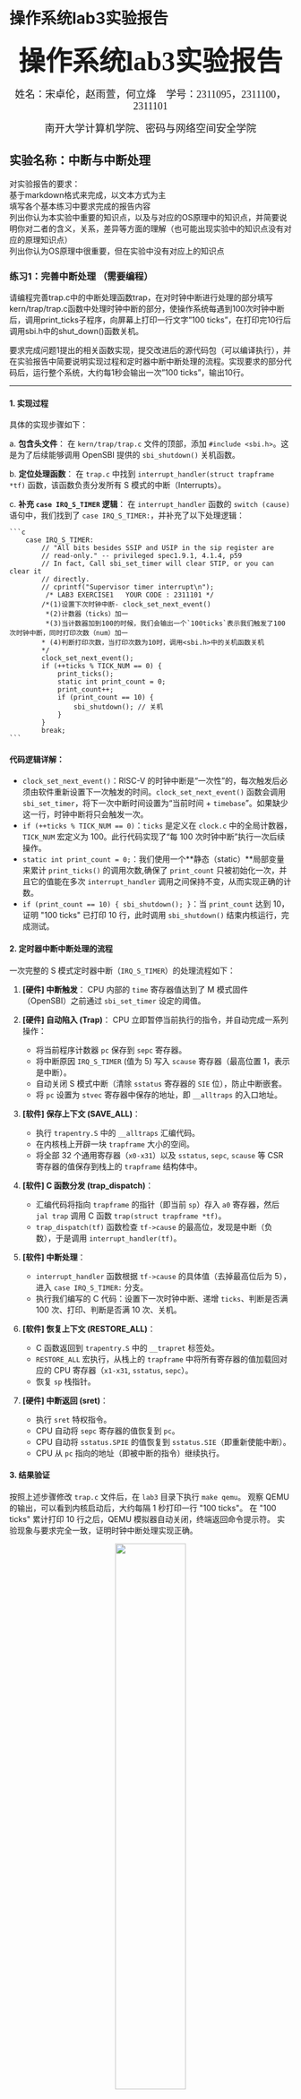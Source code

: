 # 操作系统lab3实验报告
<center><p><font face="黑体" size=7><b>操作系统lab3实验报告</b></font></p></center>
<center><p><font face="楷体" size=4>姓名：宋卓伦，赵雨萱，何立烽&nbsp;&nbsp;&nbsp;&nbsp;学号：2311095，2311100，2311101</font></p></center>
<center><p><font face="楷体" size=4>南开大学计算机学院、密码与网络空间安全学院</font></p></center>
<!-- <br> -->  

## 实验名称：中断与中断处理
对实验报告的要求：  
基于markdown格式来完成，以文本方式为主  
填写各个基本练习中要求完成的报告内容  
列出你认为本实验中重要的知识点，以及与对应的OS原理中的知识点，并简要说明你对二者的含义，关系，差异等方面的理解（也可能出现实验中的知识点没有对应的原理知识点）  
列出你认为OS原理中很重要，但在实验中没有对应上的知识点  

### 练习1：完善中断处理 （需要编程）
请编程完善trap.c中的中断处理函数trap，在对时钟中断进行处理的部分填写kern/trap/trap.c函数中处理时钟中断的部分，使操作系统每遇到100次时钟中断后，调用print_ticks子程序，向屏幕上打印一行文字”100 ticks”，在打印完10行后调用sbi.h中的shut_down()函数关机。

要求完成问题1提出的相关函数实现，提交改进后的源代码包（可以编译执行），并在实验报告中简要说明实现过程和定时器中断中断处理的流程。实现要求的部分代码后，运行整个系统，大约每1秒会输出一次”100 ticks”，输出10行。  

---

####  1. 实现过程


具体的实现步骤如下：

a.  **包含头文件**：
    在 `kern/trap/trap.c` 文件的顶部，添加 `#include <sbi.h>`。这是为了后续能够调用 OpenSBI 提供的 `sbi_shutdown()` 关机函数。

b.  **定位处理函数**：
    在 `trap.c` 中找到 `interrupt_handler(struct trapframe *tf)` 函数，该函数负责分发所有 S 模式的中断（Interrupts）。

c.  **补充 `case IRQ_S_TIMER` 逻辑**：
    在 `interrupt_handler` 函数的 `switch (cause)` 语句中，我们找到了 `case IRQ_S_TIMER:`，并补充了以下处理逻辑：

    ```c
        case IRQ_S_TIMER:
            // "All bits besides SSIP and USIP in the sip register are
            // read-only." -- privileged spec1.9.1, 4.1.4, p59
            // In fact, Call sbi_set_timer will clear STIP, or you can clear it
            // directly.
            // cprintf("Supervisor timer interrupt\n");
             /* LAB3 EXERCISE1   YOUR CODE : 2311101 */
            /*(1)设置下次时钟中断- clock_set_next_event()
             *(2)计数器（ticks）加一
             *(3)当计数器加到100的时候，我们会输出一个`100ticks`表示我们触发了100次时钟中断，同时打印次数（num）加一
            * (4)判断打印次数，当打印次数为10时，调用<sbi.h>中的关机函数关机
            */
            clock_set_next_event();
            if (++ticks % TICK_NUM == 0) {
                print_ticks();
                static int print_count = 0;
                print_count++;
                if (print_count == 10) {
                    sbi_shutdown(); // 关机
                }
            }
            break;
    ```

#### 代码逻辑详解：

* `clock_set_next_event()`：RISC-V 的时钟中断是“一次性”的，每次触发后必须由软件重新设置下一次触发的时间。`clock_set_next_event()` 函数会调用 `sbi_set_timer`，将下一次中断时间设置为“当前时间 + `timebase`”。如果缺少这一行，时钟中断将只会触发一次。
* `if (++ticks % TICK_NUM == 0)`：`ticks` 是定义在 `clock.c` 中的全局计数器，`TICK_NUM` 宏定义为 100。此行代码实现了“每 100 次时钟中断”执行一次后续操作。
* `static int print_count = 0;`：我们使用一个**静态（static）**局部变量来累计 `print_ticks()` 的调用次数,确保了 `print_count` 只被初始化一次，并且它的值能在多次 `interrupt_handler` 调用之间保持不变，从而实现正确的计数。
* `if (print_count == 10) { sbi_shutdown(); }`：当 `print_count` 达到 10，证明 "100 ticks" 已打印 10 行，此时调用 `sbi_shutdown()` 结束内核运行，完成测试。

#### 2. 定时器中断中断处理的流程

一次完整的 S 模式定时器中断（`IRQ_S_TIMER`）的处理流程如下：

1.  **[硬件] 中断触发**：
    CPU 内部的 `time` 寄存器值达到了 M 模式固件（OpenSBI）之前通过 `sbi_set_timer` 设定的阈值。

2.  **[硬件] 自动陷入 (Trap)**：
    CPU 立即暂停当前执行的指令，并自动完成一系列操作：
    * 将当前程序计数器 `pc` 保存到 `sepc` 寄存器。
    * 将中断原因 `IRQ_S_TIMER` (值为 5) 写入 `scause` 寄存器（最高位置 1，表示是中断）。
    * 自动关闭 S 模式中断（清除 `sstatus` 寄存器的 `SIE` 位），防止中断嵌套。
    * 将 `pc` 设置为 `stvec` 寄存器中保存的地址，即 `__alltraps` 的入口地址。

3.  **[软件] 保存上下文 (SAVE_ALL)**：
    * 执行 `trapentry.S` 中的 `__alltraps` 汇编代码。
    * 在内核栈上开辟一块 `trapframe` 大小的空间。
    * 将全部 32 个通用寄存器（`x0-x31`）以及 `sstatus`, `sepc`, `scause` 等 CSR 寄存器的值保存到栈上的 `trapframe` 结构体中。

4.  **[软件] C 函数分发 (trap_dispatch)**：
    * 汇编代码将指向 `trapframe` 的指针（即当前 `sp`）存入 `a0` 寄存器，然后 `jal trap` 调用 C 函数 `trap(struct trapframe *tf)`。
    * `trap_dispatch(tf)` 函数检查 `tf->cause` 的最高位，发现是中断（负数），于是调用 `interrupt_handler(tf)`。

5.  **[软件] 中断处理**：
    * `interrupt_handler` 函数根据 `tf->cause` 的具体值（去掉最高位后为 5），进入 `case IRQ_S_TIMER:` 分支。
    * 执行我们编写的 C 代码：设置下一次时钟中断、递增 `ticks`、判断是否满 100 次、打印、判断是否满 10 次、关机。

6.  **[软件] 恢复上下文 (RESTORE_ALL)**：
    * C 函数返回到 `trapentry.S` 中的 `__trapret` 标签处。
    * `RESTORE_ALL` 宏执行，从栈上的 `trapframe` 中将所有寄存器的值加载回对应的 CPU 寄存器（`x1-x31`, `sstatus`, `sepc`）。
    * 恢复 `sp` 栈指针。

7.  **[硬件] 中断返回 (sret)**：
    * 执行 `sret` 特权指令。
    * CPU 自动将 `sepc` 寄存器的值恢复到 `pc`。
    * CPU 自动将 `sstatus.SPIE` 的值恢复到 `sstatus.SIE`（即重新使能中断）。
    * CPU 从 `pc` 指向的地址（即被中断的指令）继续执行。

#### 3. 结果验证

按照上述步骤修改 `trap.c` 文件后，在 `lab3` 目录下执行 `make qemu`。
观察 QEMU 的输出，可以看到内核启动后，大约每隔 1 秒打印一行 "100 ticks"。
在 "100 ticks" 累计打印 10 行之后，QEMU 模拟器自动关闭，终端返回命令提示符。
实验现象与要求完全一致，证明时钟中断处理实现正确。

  <div align="center">
    <img src="img/1.jpg" width="50%">  
  </div>

---
### 扩展练习 Challenge1：描述与理解中断流程
回答：描述ucore中处理中断异常的流程（从异常的产生开始），其中mov a0，sp的目的是什么？SAVE_ALL中寄存器保存在栈中的位置是什么确定的？对于任何中断，__alltraps 中都需要保存所有寄存器吗？请说明理由。  
 

#### ucore中处理中断异常的流程（从异常产生开始）  
1. **异常触发**：当CPU执行指令时发生中断（如时钟中断）或异常（如页错误、非法指令），硬件自动完成以下操作：
   - 保存当前程序计数器（PC）到`sepc`寄存器（记录异常发生位置）。
   - 设置`scause`寄存器（标识异常类型）。
   - 若为地址相关异常（如页错误），保存错误地址到`sbadaddr`。
   - 切换特权级（如从用户态到内核态），并跳转到预设的异常向量入口（`__alltraps`）。

2. **保存现场（`SAVE_ALL`宏）**：
   - 调整栈指针`sp`，为保存寄存器预留空间。
   - 保存所有通用寄存器（`x0-x31`）到栈中，其中`x2`（`sp`）通过`sscratch`间接保存（因`sp`本身被修改）。
   - 保存异常相关寄存器（`sstatus`、`sepc`、`sbadaddr`、`scause`）到栈中。

3. **异常处理函数调用**：
   - 通过`move a0, sp`将栈指针作为参数传递给` trap`函数（栈中保存了完整的现场信息）。
   - 执行`jal trap`跳转到C语言实现的异常处理逻辑（如判断异常类型、分发处理函数）。

4. **恢复现场与返回（`RESTORE_ALL`宏与`sret`）**：
   - 从栈中恢复异常相关寄存器（`sstatus`、`sepc`）和通用寄存器。
   - 执行`sret`指令，从`sepc`恢复PC，回到异常发生前的指令继续执行。

详细来说，异常处理流程如下：  
首先，保存中断发生时的pc值，即程序计数器的值，这个值会被保存在sepc寄存器中。对于异常来说，这通常是触发异常的指令地址，而对于中断来说，则是被打断的指令地址。然后，记录中断或异常的类型，并将其写入scause寄存器。这里的scause会告诉系统是中断还是异常，且会给出具体的中断类型。

接下来，保存相关的辅助信息。如果异常与缺页或访问错误相关，将相关的地址或数据保存到stval寄存器，以便中断处理程序在后续处理中使用。紧接着，保存并修改中断使能状态。将当前的中断使能状态sstatus.SIE保存到sstatus.SPIE中，并且会将sstatus.SIE清零，从而禁用 S 模式下的中断。这是为了保证在处理中断时不会被其他中断打断。

然后，保存当前的特权级信息。将当前特权级（即 U 模式，值为 0）保存到sstatus.SPP中，并将当前特权级切换到 S 模式。此时，系统已经进入 S 模式，准备跳转到中断处理程序。将pc设置为stvec寄存器中的值，并跳转到中断处理程序的入口。（需要初始化stvec寄存器。我们采用Direct模式，也就是stvec直接指向唯一的中断处理程序入口点，所有类型的中断和异常都会跳转到这里。）  

之后，利用C语言里面的结构体（保存上下文），是若干个变量在内存里直线排列。定义一个汇编宏 SAVE_ALL, 用来保存所有寄存器到栈顶（实际上把一个trapFrame结构体放到了栈顶）。

下面，按照RISCV calling convention, a0寄存器传递参数给接下来调用的函数trap。trap是trap.c里面的一个C语言函数，也就是我们的中断处理程序。

结束后回到trapentry.S，执行恢复上下文的汇编宏，恢复的顺序和当时保存的顺序反过来，先加载两个CSR, 再加载通用寄存器。sstatus.SPP设置为 0，表示要返回到 U 模式，执行sret指令，根据sstatus.SPP的值（此时为 0）切换回 U 模式。

---

#### `move a0, sp`的目的  
将栈指针`sp`的值传递给`a0`寄存器，作为` trap`函数的参数。    
由于`SAVE_ALL`已将所有通用寄存器和异常相关信息按固定布局保存在栈中，`sp`指向该栈帧的起始地址。`trap`函数通过`a0`获取栈帧地址后，可解析栈中数据（如异常类型、寄存器值）进行具体处理（如中断服务、页错误修复等）。

---
  
#### `SAVE_ALL`中寄存器保存在栈中的位置的确定  
由**固定偏移量**确定，偏移量与寄存器编号一一对应：
- 通用寄存器`x0-x31`依次保存在`0*REGBYTES`到`31*REGBYTES`的偏移位置（`x2`单独在`2*REGBYTES`，因早期通过`sscratch`暂存）。
- 异常相关寄存器（`sstatus`、`sepc`、`sbadaddr`、`scause`）依次保存在`32*REGBYTES`到`35*REGBYTES`的偏移位置。

该布局是**人为约定**的，需保证`SAVE_ALL`（保存）和`RESTORE_ALL`（恢复）的偏移量一致，同时让` trap`函数能按固定格式解析栈帧。

---
#### 对于任何中断，`__alltraps`中是否需要保存所有寄存器？  
**需要**，理由如下：
1. **中断的异步性**：中断可在程序执行的任意时刻发生，无法预知哪些寄存器被使用。若仅保存部分寄存器，可能导致恢复现场时丢失关键数据，引发程序错误。
2. **上下文切换需求**：异常处理可能涉及进程切换（如时钟中断触发调度），需完整保存当前进程的寄存器状态，以确保后续能正确恢复执行。
3. **一致性与通用性**：`__alltraps`是所有中断/异常的统一入口，统一保存所有寄存器可简化逻辑，避免为不同类型的异常设计不同的保存策略，降低出错风险。

即使某些寄存器在特定中断中未被使用，保存所有寄存器仍是保证系统正确性的必要措施。  

 ---
### 扩增练习 Challenge2：理解上下文切换机制
回答：在trapentry.S中汇编代码 csrw sscratch, sp；csrrw s0, sscratch, x0实现了什么操作，目的是什么？save all里面保存了stval scause这些csr，而在restore all里面却不还原它们？那这样store的意义何在呢？
  
#### 在trapentry.S中汇编代码 csrw sscratch, sp；csrrw s0, sscratch, x0实现了什么操作，目的是什么？

```asm
csrw sscratch, sp
```

* 含义：将当前栈指针 `sp` 写入 CSR `sscratch`。
* 目的：当中断时，硬件不会自动保存原先的 `sp`，
所以我们人为地在中断开始时，把“中断前的内核栈顶”放到 `sscratch` 中，以备后续使用。    
```asm
csrrw s0, sscratch, x0
```

* 含义：
  这是一个**原子交换（read-write）**指令，执行以下动作：
  1. 读出 `sscratch` 当前的值（也就是先前保存的 `sp`），放入 `s0`
  2. 将 `x0`（即 0）写回 `sscratch`

所以执行完后：

* `s0` ← 原来的 `sp`（中断前的栈指针）
* `sscratch` ← 0  

**这两条指令配合的意图： 在中断时保存并识别异常来源。**

1. **保存原栈指针（sp）**

   * 进入 trap 时立即保存 `sp` 到 `sscratch`
   * 避免后续切换栈或压栈时破坏原值

2. **区分异常来源（内核 or 用户态）**

   * 如果下一次异常发生时 `sscratch == 0`，说明当前已经在内核态（因为上一次 trap 已经清空了 `sscratch`）
   * 如果 `sscratch != 0`，说明是用户态 trap（因为用户态不会写 `sscratch`）

这是一种经典的 **递归中断检测** 设计技巧。

---

#### save all里面保存了stval scause这些csr，而在restore all里面却不还原它们？那这样store的意义何在呢？  

在 `SAVE_ALL` 里保存这些寄存器：

```asm
csrr s1, sstatus
csrr s2, sepc
csrr s3, sbadaddr
csrr s4, scause
STORE s1, 32*REGBYTES(sp)
STORE s2, 33*REGBYTES(sp)
STORE s3, 34*REGBYTES(sp)
STORE s4, 35*REGBYTES(sp)
```

这些寄存器内容是 **中断现场的信息**：

| CSR                  | 含义                   |
| -------------------- | -------------------- |
| `sstatus`            | 中断前的状态寄存器（中断开关、特权级等） |
| `sepc`               | 中断前的 PC（返回地址）        |
| `sbadaddr` / `stval` | 异常相关的错误地址            |
| `scause`             | 异常原因（如非法指令、中断类型等）    |

这些信息是 **trap 处理函数（即 `trap()` C 函数）需要读取的内容**。  
`SAVE_ALL` 保存它们的目的是 **把中断现场完整封装在 trapframe（栈帧）中**，以便 C 语言的 `trap()` 函数能直接读取这些字段（如 `tf->scause`, `tf->stval`）。

 `RESTORE_ALL` 不需要恢复stval scause这些csr，因为这些 CSR 是**只在中断时有意义的状态信息**：

* 它们描述的是“上一次 trap 的原因和现场”；
* 当 trap 处理完毕要返回时（通过 `sret`），硬件只关心两样东西：

  * `sstatus` — 处理完后恢复的状态（是否重新启用中断、回到哪个特权级）
  * `sepc` — 返回的 PC 地址（从哪继续执行）  

  而像 `stval`、`scause` 是只读的 trap 诊断信息，不影响程序恢复执行。  
---
### 扩展练习Challenge3：完善异常中断
编程完善在触发一条非法指令异常 mret和，在 kern/trap/trap.c的异常处理函数中捕获，并对其进行处理，简单输出异常类型和异常指令触发地址，即“Illegal instruction caught at 0x(地址)”，“ebreak caught at 0x（地址）”与“Exception type:Illegal instruction"，“Exception type: breakpoint”。

#### 代码的补充

我们添加代码如下：

```c
case CAUSE_ILLEGAL_INSTRUCTION:
            // 非法指令异常处理
            // LAB3 CHALLENGE3   YOUR CODE : 
            cprintf("Illegal instruction caught at 0x%08x, epc = 0x%lx\n", tf->epc, tf->epc); // (1)
            cprintf("Exception type:Illegal instruction\n"); // (2)
            tf->epc += 4; // (3) 指向下一条指令，防止死循环
            break;
        case CAUSE_BREAKPOINT:
            //断点异常处理
            // LAB3 CHALLLENGE3   YOUR CODE :  
            cprintf("Breakpoint caught at 0x%08x, epc = 0x%lx\n", tf->epc, tf->epc); // (1)
            cprintf("Exception type:Breakpoint\n"); // (2)
            tf->epc += 4; // (3) 指向下一条指令，防止死循环
            break;
```

这里的主要内容在于捕获错误的信息。

#### 为什么需要修改

在操作系统内核中，当用户程序或内核代码执行非法指令（如在用户模式下执行特权指令mret）或断点指令（ebreak）时会触发相应的异常。

这些异常需要被捕获和处理，以避免系统崩溃或无限循环。通过在trap.c的exception_handler函数中添加处理逻辑，我们可以：

* 输出异常类型和触发地址，帮助开发者调试问题。
* 更新程序计数器（tf->epc），跳过异常指令，继续执行后续代码。
* 防止异常处理后重新执行相同的异常指令，导致死循环。

如果不处理这些异常，系统可能会panic或行为不可预测。用户指定的输出格式确保了信息的清晰性和一致性。

#### 修改步骤及每步道理

1. **定位到`exception_handler`函数中的`CAUSE_ILLEGAL_INSTRUCTION` case**  
   - 这个case专门处理非法指令异常（如执行`mret`在非特权模式下）。我们需要在这里添加代码来捕获和响应异常。定位准确确保修改只影响相关异常类型，避免影响其他异常处理。

2. **在`CAUSE_ILLEGAL_INSTRUCTION` case中添加输出语句**  
   - 添加 `cprintf("Illegal instruction caught at 0x%08x\n", tf->epc);` 和 `cprintf("Exception type:Illegal instruction\n");`。  
   - `tf->epc`存储了异常指令的地址，使用`%08x`格式化输出为8位十六进制，便于阅读。输出异常类型帮助识别问题来源。这些语句提供调试信息，用户要求的确切格式确保一致性。

3. **在`CAUSE_ILLEGAL_INSTRUCTION` case中添加 `tf->epc += 4;`**  
   - RISC-V指令通常为4字节长。异常发生时，`epc`指向异常指令；不更新它会导致返回后重新执行相同指令，引发无限循环。加4跳到下一条指令，确保程序继续执行。

4. **定位到`exception_handler`函数中的`CAUSE_BREAKPOINT` case**  
   - 这个case处理断点异常（`ebreak`指令）。类似非法指令，我们需要单独处理以区分异常类型。定位准确避免误修改其他case。

5. **在`CAUSE_BREAKPOINT` case中添加输出语句**  
   - 添加 `cprintf("eBreak caught at 0x%08x\n", tf->epc);` 和 `cprintf("Exception type: eBreak\n");`。  
   - `ebreak`是断点指令，输出其地址和类型（注意指定"eBreak caught"和"eBreak"）有助于调试。格式与非法指令保持一致，便于日志分析。

6. **在`CAUSE_BREAKPOINT` case中添加 `tf->epc += 2;`**  
   - 汇编器把ebreak压缩指令`cbreak`——是2字节。更新`epc`防止重新触发断点，导致调试器或程序卡住。

总结来说，异常只在执行非法指令或断点时触发（如用户模式执行mret或遇到ebreak）。处理逻辑基于tf->cause的值判断异常类型，确保只在相应case中执行。

修改后，编译并运行系统（如使用make qemu）以测试输出。确保tf->epc更新正确，否则可能导致崩溃。